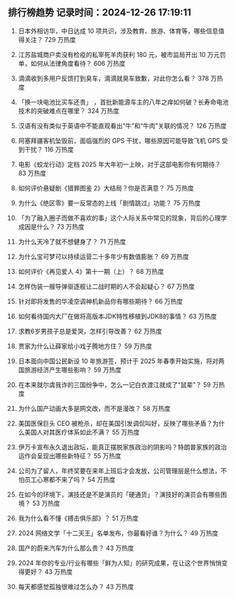 
## 排行榜趋势 记录时间：2024-12-26 17:19:11
  
  1. 日本外相访华，中日达成 10 项共识，涉及教育、旅游、体育等，哪些信息值得关注？ 729 万热度
    
  2. 江苏盐城商户卖没有检疫的私宰死羊肉获利 180 元，被市监局开出 10 万元罚单，如何从法律角度看待？ 606 万热度
    
  3. 滴滴收到多用户反馈打到臭车，滴滴就臭车致歉，对此你怎么看？ 378 万热度
    
  4. 「换一块电池比买车还贵」 ，首批新能源车主的八年之痒如何破？长寿命电池技术的突破难点在哪里？ 324 万热度
    
  5. 汉语有没有类似于英语中不能直观看出“牛”和“牛肉”关联的情况？ 126 万热度
    
  6. 阿塞拜疆客机坠毁前，面临强烈的 GPS 干扰，哪些原因可能导致飞机 GPS 受到干扰？ 116 万热度
    
  7. 电影《蛟龙行动》定档 2025 年大年初一上映，对于这部电影你有何期待？ 83 万热度
    
  8. 如何评价悬疑剧《猎罪图鉴 2》大结局？你是否满意？ 75 万热度
    
  9. 为什么《绝区零》要一反常态的上线「剧情跳过」功能？ 75 万热度
    
  10. 「为了融入圈子而做不喜欢的事」这个人际关系中常见的现象，背后的心理学成因是什么？ 73 万热度
    
  11. 为什么天冷了就不想健身了？ 71 万热度
    
  12. 为什么宝可梦可以持续运营二十多年少有数值膨胀？ 69 万热度
    
  13. 如何评价《再见爱人 4》第十一期（上）？ 68 万热度
    
  14. 怎样伪装一艘导弹驱逐舰让二战时期的人不会起疑心？ 67 万热度
    
  15. 针对即将发售的华凌空调神机新品你有哪些期待？ 66 万热度
    
  16. 如何看待国内大厂在做将高版本JDK特性移植到JDK8的事情？ 63 万热度
    
  17. 求教6岁男孩子总是爱哭，怎样引导改善？ 62 万热度
    
  18. 贾家为什么让薛家给小戏子腾地方住？ 59 万热度
    
  19. 日本面向中国公民新设 10 年旅游签，预计于 2025 年春季开始实施，将对两国旅游经济产生哪些影响？ 59 万热度
    
  20. 在本来就尔虞我诈的三国纷争中，怎么一记白衣渡江就成了“鼠辈”？ 59 万热度
    
  21. 为什么国产动画大多是网文改，而不是漫改？ 58 万热度
    
  22. 美国医保巨头 CEO 被枪杀，却在美国引发调侃叫好，反映了哪些矛盾？为什么美国人对其医疗体系如此不满？ 55 万热度
    
  23. 伊万卡宣布永久退出政坛，能真正摆脱家族政治的阴影吗？特朗普家族的政治运作会呈现出哪些新特征？ 55 万热度
    
  24. 公司为了留人，年终奖要在来年上班后才会发放，公司管理层是什么想法，不怕员工心寒都不来了吗？ 54 万热度
    
  25. 在如今的环境下，演技还是不是演员的「硬通货」？演技好的演员会有哪些困境？ 53 万热度
    
  26. 我为什么看不懂《搏击俱乐部》？ 51 万热度
    
  27. 2024 网络文学「十二天王」名单发布，你最看好谁？为什么？ 49 万热度
    
  28. 国产的蔚来汽车为什么那么贵？ 43 万热度
    
  29. 2024 年你的专业/行业有哪些「鲜为人知」的研究成果，在让这个世界悄悄变得更好？ 43 万热度
    
  30. 每天都感觉孤独很难过怎么办？ 43 万热度
    
